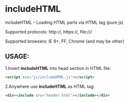 # includeHTML
includeHTML - Loading HTML parts via HTML tag (pure js)

Supported protocols: http://, https://, file:///

Supported browsers: IE 9+, FF, Chrome (and may be other)

USAGE:
-----
1.Insert <b>includeHTML</b> into head section in HTML file: 
```html
<script src="js/includeHTML.js"></script>
```
2.Anywhere use <b>includeHTML</b> as HTML tag:
```html
<div><include src="header.html"></include></div>
```
